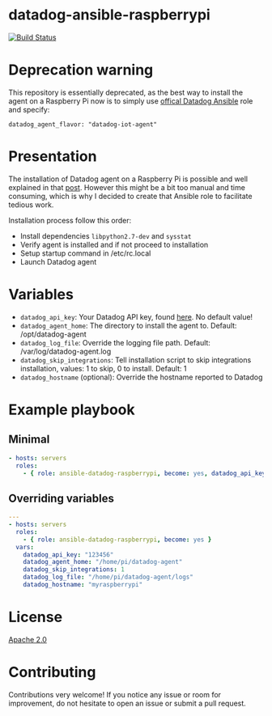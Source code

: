 datadog-ansible-raspberrypi
===========================

[![Build Status](https://travis-ci.org/eplanet/ansible-datadog-raspberrypi.svg?branch=master)](https://travis-ci.org/eplanet/ansible-datadog-raspberrypi)

# Deprecation warning

This repository is essentially deprecated, as the best way to install the agent on a Raspberry Pi now is to simply use [offical Datadog Ansible](https://github.com/DataDog/ansible-datadog) role and specify:

```
datadog_agent_flavor: "datadog-iot-agent"
```

# Presentation

The installation of Datadog agent on a Raspberry Pi is possible and well explained in that [post](https://help.datadoghq.com/hc/en-us/articles/208163513-Deploying-the-Agent-on-RaspberryPI). However this might be a bit too manual and time consuming, which is why I decided to create that Ansible role to facilitate tedious work.

Installation process follow this order:
- Install dependencies `libpython2.7-dev` and `sysstat`
- Verify agent is installed and if not proceed to installation
- Setup startup command in /etc/rc.local
- Launch Datadog agent

# Variables
- `datadog_api_key`: Your Datadog API key, found [here](https://app.datadoghq.com/account/settings#api). No default value!
- `datadog_agent_home`: The directory to install the agent to. Default: /opt/datadog-agent
- `datadog_log_file`: Override the logging file path. Default: /var/log/datadog-agent.log
- `datadog_skip_integrations`: Tell installation script to skip integrations installation, values: 1 to skip, 0 to install. Default: 1
- `datadog_hostname` (optional): Override the hostname reported to Datadog

# Example playbook
## Minimal
```yaml
- hosts: servers
  roles:
    - { role: ansible-datadog-raspberrypi, become: yes, datadog_api_key: "123456" }
```

## Overriding variables
```yaml
---
- hosts: servers
  roles:
    - { role: ansible-datadog-raspberrypi, become: yes }
  vars:
    datadog_api_key: "123456"
    datadog_agent_home: "/home/pi/datadog-agent"
    datadog_skip_integrations: 1
    datadog_log_file: "/home/pi/datadog-agent/logs"
    datadog_hostname: "myraspberrypi"
```

# License
[Apache 2.0](LICENSE)

# Contributing
Contributions very welcome! If you notice any issue or room for improvement, do not hesitate to open an issue or submit a pull request.
